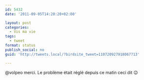 ```yaml
---
id: 5432
date: '2011-09-05T14:28:20+02:00'

layout: post
categories:
  - Vis ma vie
tags:
  - tweet
format: status
publish_social: no
guid: 'http://tweets.local/?birdsite_tweet=110720927918067713'

---
```


@volpeo merci. Le problème était réglé depuis ce matin ceci dit 😉